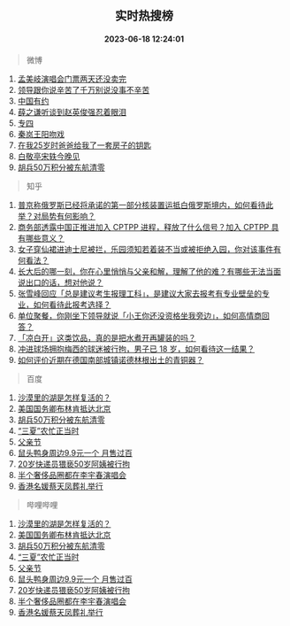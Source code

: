 <div align="center"><h2>实时热搜榜</h2><h4>2023-06-18 12:24:01</h4></div>

> 微博  

1. [孟美岐演唱会门票两天还没卖完](https://s.weibo.com/weibo?q=%23%E5%AD%9F%E7%BE%8E%E5%B2%90%E6%BC%94%E5%94%B1%E4%BC%9A%E9%97%A8%E7%A5%A8%E4%B8%A4%E5%A4%A9%E8%BF%98%E6%B2%A1%E5%8D%96%E5%AE%8C%23&t=31&band_rank=1&Refer=top)<br />
2. [领导跟你说辛苦了千万别说没事不辛苦](https://s.weibo.com/weibo?q=%E9%A2%86%E5%AF%BC%E8%B7%9F%E4%BD%A0%E8%AF%B4%E8%BE%9B%E8%8B%A6%E4%BA%86%E5%8D%83%E4%B8%87%E5%88%AB%E8%AF%B4%E6%B2%A1%E4%BA%8B%E4%B8%8D%E8%BE%9B%E8%8B%A6&t=31&band_rank=2&Refer=top)<br />
3. [中国有约](https://s.weibo.com/weibo?q=%23%E4%B8%AD%E5%9B%BD%E6%9C%89%E7%BA%A6%23&t=31&band_rank=3&Refer=top)<br />
4. [薛之谦听谈到赵英俊强忍着眼泪](https://s.weibo.com/weibo?q=%23%E8%96%9B%E4%B9%8B%E8%B0%A6%E5%90%AC%E8%B0%88%E5%88%B0%E8%B5%B5%E8%8B%B1%E4%BF%8A%E5%BC%BA%E5%BF%8D%E7%9D%80%E7%9C%BC%E6%B3%AA%23&t=31&band_rank=4&Refer=top)<br />
5. [专四](https://s.weibo.com/weibo?q=%E4%B8%93%E5%9B%9B&t=31&band_rank=5&Refer=top)<br />
6. [秦岚王阳吻戏](https://s.weibo.com/weibo?q=%E7%A7%A6%E5%B2%9A%E7%8E%8B%E9%98%B3%E5%90%BB%E6%88%8F&t=31&band_rank=6&Refer=top)<br />
7. [在我25岁时爸爸给我了一套房子的钥匙](https://s.weibo.com/weibo?q=%E5%9C%A8%E6%88%9125%E5%B2%81%E6%97%B6%E7%88%B8%E7%88%B8%E7%BB%99%E6%88%91%E4%BA%86%E4%B8%80%E5%A5%97%E6%88%BF%E5%AD%90%E7%9A%84%E9%92%A5%E5%8C%99&t=31&band_rank=7&Refer=top)<br />
8. [白敬亭宋轶今晚见](https://s.weibo.com/weibo?q=%23%E7%99%BD%E6%95%AC%E4%BA%AD%E5%AE%8B%E8%BD%B6%E4%BB%8A%E6%99%9A%E8%A7%81%23&t=31&band_rank=8&Refer=top)<br />
9. [胡兵50万积分被东航清零](https://s.weibo.com/weibo?q=%23%E8%83%A1%E5%85%B550%E4%B8%87%E7%A7%AF%E5%88%86%E8%A2%AB%E4%B8%9C%E8%88%AA%E6%B8%85%E9%9B%B6%23&t=31&band_rank=9&Refer=top)<br />

> 知乎  

1. [普京称俄罗斯已经将承诺的第一部分核装置运抵白俄罗斯境内，如何看待此举？对局势有何影响？](https://www.zhihu.com/question/607107944)<br />
2. [商务部透露中国正推进加入 CPTPP 进程，释放了什么信号？加入 CPTPP 具有哪些意义？](https://www.zhihu.com/question/607175927)<br />
3. [女子穿仙裙进迪士尼被拦，乐园须知若着装不当或被拒绝入园，你对该事件有何看法？](https://www.zhihu.com/question/606726034)<br />
4. [长大后的哪一刻，你在心里悄悄与父亲和解，理解了他的难？有哪些无法当面说出口的话，想对他说？](https://www.zhihu.com/question/605713053)<br />
5. [张雪峰回应「总是建议考生报理工科」，是建议大家去报考有专业壁垒的专业，如何看待此报考选择？](https://www.zhihu.com/question/606790360)<br />
6. [单位聚餐，你刚坐下领导就说「小王你还没资格坐我旁边」，如何高情商回答？](https://www.zhihu.com/question/606620590)<br />
7. [「凉白开」这类饮品，真的是把水煮开再罐装的吗？](https://www.zhihu.com/question/606321291)<br />
8. [冲进球场拥抱梅西的球迷被行拘，男子已 18 岁，如何看待这一结果？](https://www.zhihu.com/question/607010548)<br />
9. [如何评价近期在德国南部城镇诺德林根出土的青铜器？](https://www.zhihu.com/question/607078479)<br />

> 百度  

1. [沙漠里的湖是怎样复活的？](https://www.baidu.com/s?wd=%E6%B2%99%E6%BC%A0%E9%87%8C%E7%9A%84%E6%B9%96%E6%98%AF%E6%80%8E%E6%A0%B7%E5%A4%8D%E6%B4%BB%E7%9A%84%EF%BC%9F&sa=fyb_news&rsv_dl=fyb_news)<br />
2. [美国国务卿布林肯抵达北京](https://www.baidu.com/s?wd=%E7%BE%8E%E5%9B%BD%E5%9B%BD%E5%8A%A1%E5%8D%BF%E5%B8%83%E6%9E%97%E8%82%AF%E6%8A%B5%E8%BE%BE%E5%8C%97%E4%BA%AC&sa=fyb_news&rsv_dl=fyb_news)<br />
3. [胡兵50万积分被东航清零](https://www.baidu.com/s?wd=%E8%83%A1%E5%85%B550%E4%B8%87%E7%A7%AF%E5%88%86%E8%A2%AB%E4%B8%9C%E8%88%AA%E6%B8%85%E9%9B%B6&sa=fyb_news&rsv_dl=fyb_news)<br />
4. [“三夏”农忙正当时](https://www.baidu.com/s?wd=%E2%80%9C%E4%B8%89%E5%A4%8F%E2%80%9D%E5%86%9C%E5%BF%99%E6%AD%A3%E5%BD%93%E6%97%B6&sa=fyb_news&rsv_dl=fyb_news)<br />
5. [父亲节](https://www.baidu.com/s?wd=%E7%88%B6%E4%BA%B2%E8%8A%82&sa=fyb_news&rsv_dl=fyb_news)<br />
6. [鼠头鸭身周边9.9元一个 月售过百](https://www.baidu.com/s?wd=%E9%BC%A0%E5%A4%B4%E9%B8%AD%E8%BA%AB%E5%91%A8%E8%BE%B99.9%E5%85%83%E4%B8%80%E4%B8%AA+%E6%9C%88%E5%94%AE%E8%BF%87%E7%99%BE&sa=fyb_news&rsv_dl=fyb_news)<br />
7. [20岁快递员猥亵50岁阿姨被行拘](https://www.baidu.com/s?wd=20%E5%B2%81%E5%BF%AB%E9%80%92%E5%91%98%E7%8C%A5%E4%BA%B550%E5%B2%81%E9%98%BF%E5%A7%A8%E8%A2%AB%E8%A1%8C%E6%8B%98&sa=fyb_news&rsv_dl=fyb_news)<br />
8. [半个奢侈品圈都在李宇春演唱会](https://www.baidu.com/s?wd=%E5%8D%8A%E4%B8%AA%E5%A5%A2%E4%BE%88%E5%93%81%E5%9C%88%E9%83%BD%E5%9C%A8%E6%9D%8E%E5%AE%87%E6%98%A5%E6%BC%94%E5%94%B1%E4%BC%9A&sa=fyb_news&rsv_dl=fyb_news)<br />
9. [香港名媛蔡天凤葬礼举行](https://www.baidu.com/s?wd=%E9%A6%99%E6%B8%AF%E5%90%8D%E5%AA%9B%E8%94%A1%E5%A4%A9%E5%87%A4%E8%91%AC%E7%A4%BC%E4%B8%BE%E8%A1%8C&sa=fyb_news&rsv_dl=fyb_news)<br />

> 哔哩哔哩  

1. [沙漠里的湖是怎样复活的？](https://www.baidu.com/s?wd=%E6%B2%99%E6%BC%A0%E9%87%8C%E7%9A%84%E6%B9%96%E6%98%AF%E6%80%8E%E6%A0%B7%E5%A4%8D%E6%B4%BB%E7%9A%84%EF%BC%9F&sa=fyb_news&rsv_dl=fyb_news)<br />
2. [美国国务卿布林肯抵达北京](https://www.baidu.com/s?wd=%E7%BE%8E%E5%9B%BD%E5%9B%BD%E5%8A%A1%E5%8D%BF%E5%B8%83%E6%9E%97%E8%82%AF%E6%8A%B5%E8%BE%BE%E5%8C%97%E4%BA%AC&sa=fyb_news&rsv_dl=fyb_news)<br />
3. [胡兵50万积分被东航清零](https://www.baidu.com/s?wd=%E8%83%A1%E5%85%B550%E4%B8%87%E7%A7%AF%E5%88%86%E8%A2%AB%E4%B8%9C%E8%88%AA%E6%B8%85%E9%9B%B6&sa=fyb_news&rsv_dl=fyb_news)<br />
4. [“三夏”农忙正当时](https://www.baidu.com/s?wd=%E2%80%9C%E4%B8%89%E5%A4%8F%E2%80%9D%E5%86%9C%E5%BF%99%E6%AD%A3%E5%BD%93%E6%97%B6&sa=fyb_news&rsv_dl=fyb_news)<br />
5. [父亲节](https://www.baidu.com/s?wd=%E7%88%B6%E4%BA%B2%E8%8A%82&sa=fyb_news&rsv_dl=fyb_news)<br />
6. [鼠头鸭身周边9.9元一个 月售过百](https://www.baidu.com/s?wd=%E9%BC%A0%E5%A4%B4%E9%B8%AD%E8%BA%AB%E5%91%A8%E8%BE%B99.9%E5%85%83%E4%B8%80%E4%B8%AA+%E6%9C%88%E5%94%AE%E8%BF%87%E7%99%BE&sa=fyb_news&rsv_dl=fyb_news)<br />
7. [20岁快递员猥亵50岁阿姨被行拘](https://www.baidu.com/s?wd=20%E5%B2%81%E5%BF%AB%E9%80%92%E5%91%98%E7%8C%A5%E4%BA%B550%E5%B2%81%E9%98%BF%E5%A7%A8%E8%A2%AB%E8%A1%8C%E6%8B%98&sa=fyb_news&rsv_dl=fyb_news)<br />
8. [半个奢侈品圈都在李宇春演唱会](https://www.baidu.com/s?wd=%E5%8D%8A%E4%B8%AA%E5%A5%A2%E4%BE%88%E5%93%81%E5%9C%88%E9%83%BD%E5%9C%A8%E6%9D%8E%E5%AE%87%E6%98%A5%E6%BC%94%E5%94%B1%E4%BC%9A&sa=fyb_news&rsv_dl=fyb_news)<br />
9. [香港名媛蔡天凤葬礼举行](https://www.baidu.com/s?wd=%E9%A6%99%E6%B8%AF%E5%90%8D%E5%AA%9B%E8%94%A1%E5%A4%A9%E5%87%A4%E8%91%AC%E7%A4%BC%E4%B8%BE%E8%A1%8C&sa=fyb_news&rsv_dl=fyb_news)<br />
